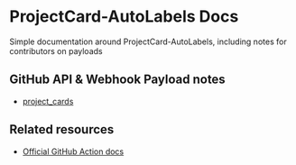 # ProjectCard-AutoLabels Docs

Simple documentation around ProjectCard-AutoLabels, including notes for contributors on payloads

## GitHub API & Webhook Payload notes

- [project_cards](./ProjectCards.md)

## Related resources

- [Official GitHub Action docs](https://help.github.com/en/actions)
